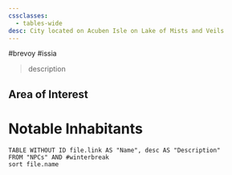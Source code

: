 ```yaml
---
cssclasses:
  - tables-wide
desc: City located on Acuben Isle on Lake of Mists and Veils
---
```

#brevoy #issia 

>description

## Area of Interest


# Notable Inhabitants
```dataview
TABLE WITHOUT ID file.link AS "Name", desc AS "Description"
FROM "NPCs" AND #winterbreak
sort file.name
```